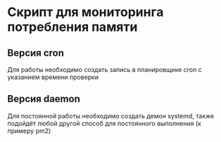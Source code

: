 # Скрипт для мониторинга потребления памяти
## Версия cron
Для работы необходимо создать запись в планировщике cron с указанием времени проверки
## Версия daemon
Для постоянной работы необходимо создать демон systemd, также подойдёт любой другой способ для постоянного выполнения (к примеру pm2)
